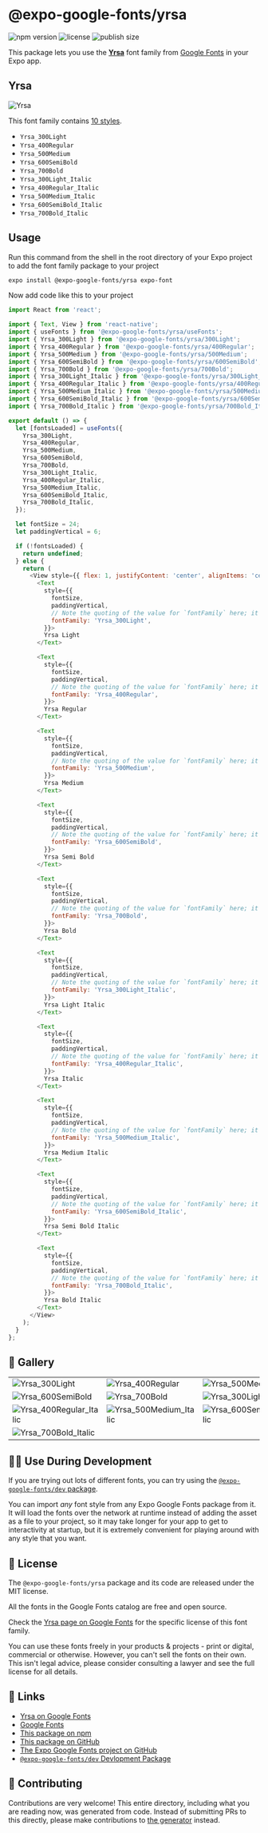 # @expo-google-fonts/yrsa

![npm version](https://flat.badgen.net/npm/v/@expo-google-fonts/yrsa)
![license](https://flat.badgen.net/github/license/expo/google-fonts)
![publish size](https://flat.badgen.net/packagephobia/install/@expo-google-fonts/yrsa)

This package lets you use the [**Yrsa**](https://fonts.google.com/specimen/Yrsa) font family from [Google Fonts](https://fonts.google.com/) in your Expo app.

## Yrsa

![Yrsa](./font-family.png)

This font family contains [10 styles](#-gallery).

- `Yrsa_300Light`
- `Yrsa_400Regular`
- `Yrsa_500Medium`
- `Yrsa_600SemiBold`
- `Yrsa_700Bold`
- `Yrsa_300Light_Italic`
- `Yrsa_400Regular_Italic`
- `Yrsa_500Medium_Italic`
- `Yrsa_600SemiBold_Italic`
- `Yrsa_700Bold_Italic`

## Usage

Run this command from the shell in the root directory of your Expo project to add the font family package to your project
```sh
expo install @expo-google-fonts/yrsa expo-font
```

Now add code like this to your project
```js
import React from 'react';

import { Text, View } from 'react-native';
import { useFonts } from '@expo-google-fonts/yrsa/useFonts';
import { Yrsa_300Light } from '@expo-google-fonts/yrsa/300Light';
import { Yrsa_400Regular } from '@expo-google-fonts/yrsa/400Regular';
import { Yrsa_500Medium } from '@expo-google-fonts/yrsa/500Medium';
import { Yrsa_600SemiBold } from '@expo-google-fonts/yrsa/600SemiBold';
import { Yrsa_700Bold } from '@expo-google-fonts/yrsa/700Bold';
import { Yrsa_300Light_Italic } from '@expo-google-fonts/yrsa/300Light_Italic';
import { Yrsa_400Regular_Italic } from '@expo-google-fonts/yrsa/400Regular_Italic';
import { Yrsa_500Medium_Italic } from '@expo-google-fonts/yrsa/500Medium_Italic';
import { Yrsa_600SemiBold_Italic } from '@expo-google-fonts/yrsa/600SemiBold_Italic';
import { Yrsa_700Bold_Italic } from '@expo-google-fonts/yrsa/700Bold_Italic';

export default () => {
  let [fontsLoaded] = useFonts({
    Yrsa_300Light,
    Yrsa_400Regular,
    Yrsa_500Medium,
    Yrsa_600SemiBold,
    Yrsa_700Bold,
    Yrsa_300Light_Italic,
    Yrsa_400Regular_Italic,
    Yrsa_500Medium_Italic,
    Yrsa_600SemiBold_Italic,
    Yrsa_700Bold_Italic,
  });

  let fontSize = 24;
  let paddingVertical = 6;

  if (!fontsLoaded) {
    return undefined;
  } else {
    return (
      <View style={{ flex: 1, justifyContent: 'center', alignItems: 'center' }}>
        <Text
          style={{
            fontSize,
            paddingVertical,
            // Note the quoting of the value for `fontFamily` here; it expects a string!
            fontFamily: 'Yrsa_300Light',
          }}>
          Yrsa Light
        </Text>

        <Text
          style={{
            fontSize,
            paddingVertical,
            // Note the quoting of the value for `fontFamily` here; it expects a string!
            fontFamily: 'Yrsa_400Regular',
          }}>
          Yrsa Regular
        </Text>

        <Text
          style={{
            fontSize,
            paddingVertical,
            // Note the quoting of the value for `fontFamily` here; it expects a string!
            fontFamily: 'Yrsa_500Medium',
          }}>
          Yrsa Medium
        </Text>

        <Text
          style={{
            fontSize,
            paddingVertical,
            // Note the quoting of the value for `fontFamily` here; it expects a string!
            fontFamily: 'Yrsa_600SemiBold',
          }}>
          Yrsa Semi Bold
        </Text>

        <Text
          style={{
            fontSize,
            paddingVertical,
            // Note the quoting of the value for `fontFamily` here; it expects a string!
            fontFamily: 'Yrsa_700Bold',
          }}>
          Yrsa Bold
        </Text>

        <Text
          style={{
            fontSize,
            paddingVertical,
            // Note the quoting of the value for `fontFamily` here; it expects a string!
            fontFamily: 'Yrsa_300Light_Italic',
          }}>
          Yrsa Light Italic
        </Text>

        <Text
          style={{
            fontSize,
            paddingVertical,
            // Note the quoting of the value for `fontFamily` here; it expects a string!
            fontFamily: 'Yrsa_400Regular_Italic',
          }}>
          Yrsa Italic
        </Text>

        <Text
          style={{
            fontSize,
            paddingVertical,
            // Note the quoting of the value for `fontFamily` here; it expects a string!
            fontFamily: 'Yrsa_500Medium_Italic',
          }}>
          Yrsa Medium Italic
        </Text>

        <Text
          style={{
            fontSize,
            paddingVertical,
            // Note the quoting of the value for `fontFamily` here; it expects a string!
            fontFamily: 'Yrsa_600SemiBold_Italic',
          }}>
          Yrsa Semi Bold Italic
        </Text>

        <Text
          style={{
            fontSize,
            paddingVertical,
            // Note the quoting of the value for `fontFamily` here; it expects a string!
            fontFamily: 'Yrsa_700Bold_Italic',
          }}>
          Yrsa Bold Italic
        </Text>
      </View>
    );
  }
};

```

## 🔡 Gallery


||||
|-|-|-|
|![Yrsa_300Light](.//300Light/Yrsa_300Light.ttf.png)|![Yrsa_400Regular](.//400Regular/Yrsa_400Regular.ttf.png)|![Yrsa_500Medium](.//500Medium/Yrsa_500Medium.ttf.png)||
|![Yrsa_600SemiBold](.//600SemiBold/Yrsa_600SemiBold.ttf.png)|![Yrsa_700Bold](.//700Bold/Yrsa_700Bold.ttf.png)|![Yrsa_300Light_Italic](.//300Light_Italic/Yrsa_300Light_Italic.ttf.png)||
|![Yrsa_400Regular_Italic](.//400Regular_Italic/Yrsa_400Regular_Italic.ttf.png)|![Yrsa_500Medium_Italic](.//500Medium_Italic/Yrsa_500Medium_Italic.ttf.png)|![Yrsa_600SemiBold_Italic](.//600SemiBold_Italic/Yrsa_600SemiBold_Italic.ttf.png)||
|![Yrsa_700Bold_Italic](.//700Bold_Italic/Yrsa_700Bold_Italic.ttf.png)||||


## 👩‍💻 Use During Development

If you are trying out lots of different fonts, you can try using the [`@expo-google-fonts/dev` package](https://github.com/freeboub/google-fonts/tree/master/font-packages/dev#readme).

You can import *any* font style from any Expo Google Fonts package from it. It will load the fonts
over the network at runtime instead of adding the asset as a file to your project, so it may take longer
for your app to get to interactivity at startup, but it is extremely convenient
for playing around with any style that you want.

## 📖 License

The `@expo-google-fonts/yrsa` package and its code are released under the MIT license.

All the fonts in the Google Fonts catalog are free and open source.

Check the [Yrsa page on Google Fonts](https://fonts.google.com/specimen/Yrsa) for the specific license of this font family.

You can use these fonts freely in your products & projects - print or digital, commercial or otherwise. However, you can't sell the fonts on their own. This isn't legal advice, please consider consulting a lawyer and see the full license for all details.

## 🔗 Links

- [Yrsa on Google Fonts](https://fonts.google.com/specimen/Yrsa)
- [Google Fonts](https://fonts.google.com/)
- [This package on npm](https://www.npmjs.com/package/@expo-google-fonts/yrsa)
- [This package on GitHub](https://github.com/freeboub/google-fonts/tree/master/font-packages/yrsa)
- [The Expo Google Fonts project on GitHub](https://github.com/freeboub/google-fonts)
- [`@expo-google-fonts/dev` Devlopment Package](https://github.com/freeboub/google-fonts/tree/master/font-packages/dev)

## 🤝 Contributing

Contributions are very welcome! This entire directory, including what you are reading now, was generated from code. Instead of submitting PRs to this directly, please make contributions to [the generator](https://github.com/freeboub/google-fonts/tree/master/packages/generator) instead.
